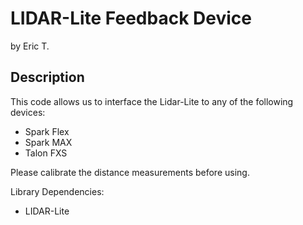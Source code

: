 # LIDAR-Lite Feedback Device
  by Eric T.

## Description

  This code allows us to interface the Lidar-Lite to any of the following devices:
  - Spark Flex
  - Spark MAX
  - Talon FXS

  Please calibrate the distance measurements before using.

  Library Dependencies:
  - LIDAR-Lite